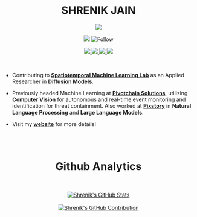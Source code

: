 <p align="center"> <h1 align="center"> SHRENIK JAIN </h1> </p>

<p align="center">
  <a href="https://git.io/typing-svg"> <img src="https://readme-typing-svg.herokuapp.com?font=Open+Sans&weight=700&size=23&duration=3000&pause=2000&background=EF6DFF00&width=550&height=70&color=FFFFFF&center=true&lines=++++Hello+And+Welcome+To+My+Github!"></a>
</p>

<p align="center"> 
  <img src="https://komarev.com/ghpvc/?username=shrenik-jain&label=Profile%20Views&color=blue&style=plastic%22%20alt=%22shrenik-jain" /> 
  <img title="Follow" src="https://img.shields.io/github/followers/shrenik-jain?label=Follow&style=social" />
</p>

<p align="center">
  
   <a title="View" href="https://shrenik-jain.github.io/">
    <img src="https://img.shields.io/badge/Website-595959?style=for-the-badge&logo=Google-Chrome&logoColor=white"/> 
  </a>
  <a title="View" href="http://www.linkedin.com/in/shrenik-jain-664bb9170">
    <img src="https://img.shields.io/badge/LinkedIn-0077B5?style=for-the-badge&logo=linkedin&logoColor=white"/> 
  </a>
<!--   <a href="https://leetcode.com/shrenik-jain/">
    <img src="https://img.shields.io/badge/-LeetCode-FFA116?style=for-the-badge&logo=LeetCode&logoColor=black"/> 
  </a>
  <a href="https://www.hackerrank.com/Shrenik_Jain">
    <img src="https://img.shields.io/badge/-Hackerrank-2EC866?style=for-the-badge&logo=HackerRank&logoColor=white"/> 
  </a> -->
  <a title="View" href="https://www.instagram.com/shrenik_jainn/">
    <img src="https://img.shields.io/badge/Instagram-595959?style=for-the-badge&logo=instagram&logoColor=white"/> 
  </a>
  <a title="Email" href="mailto:shrenikkjain81@gmail.com">
    <img src="https://img.shields.io/badge/Gmail-0077B5?style=for-the-badge&logo=gmail&logoColor=white"/> 
  </a>
  
</p>

<br>

* Contributing to <b title="Visit">[Spatiotemporal Machine Learning Lab](https://roselab1.ucsd.edu/)</b> as an Applied Researcher in <b>Diffusion Models</b>.

<!-- * Contributing to the <b title="Visit">[Cosman Lab](http://code.ucsd.edu/pcosman/)</b> as an <b>Applied Research Engineer</b> developing ROI-based video compression algorithms using <b>Vision Transformers</b>. -->

* Previously headed Machine Learning at <b title="Visit">[Pivotchain Solutions](https://pivotchain.com/)</b>, utilizing <b>Computer Vision</b> for autonomous and real-time event monitoring and identification for threat containment. Also worked at <b title="Visit">[Pixstory](https://www.pixstory.com/about/)</b> in <b>Natural Language Processing</b> and <b>Large Language Models</b>.

* Visit my <b title="Visit">[website](https://shrenik-jain.github.io/)</b> for more details!

<br>
<br>

<p align="center"> <h1 align="center"> Github Analytics </h1> </p>

<br>

<p align="center">
  <a href="https://github.com/shrenik-jain">
    <img src="https://github-readme-stats.vercel.app/api?username=shrenik-jain&show_icons=true&locale=en&theme=radical" alt="Shrenik's GitHub Stats" />
  </a>

  <br>
  <br>
  
  <a href="https://github.com/shrenik-jain">
    <img src="https://github-profile-summary-cards.vercel.app/api/cards/profile-details?username=shrenik-jain&theme=radical" alt="Shrenik's GitHub Contribution"/>
  </a>
</p>

